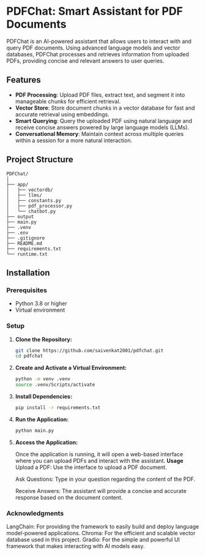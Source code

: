 # PDFChat: Smart Assistant for PDF Documents

PDFChat is an AI-powered assistant that allows users to interact with and query PDF documents. Using advanced language models and vector databases, PDFChat processes and retrieves information from uploaded PDFs, providing concise and relevant answers to user queries.

## Features

- **PDF Processing**: Upload PDF files, extract text, and segment it into manageable chunks for efficient retrieval.
- **Vector Store**: Store document chunks in a vector database for fast and accurate retrieval using embeddings.
- **Smart Querying**: Query the uploaded PDF using natural language and receive concise answers powered by large language models (LLMs).
- **Conversational Memory**: Maintain context across multiple queries within a session for a more natural interaction.

## Project Structure

```plaintext
PDFChat/
│
├── app/
│   ├── vectordb/
│   ├── llms/
│   ├── constants.py
│   ├── pdf_processor.py
│   └── chatbot.py
├── output
├── main.py
├── .venv
├── .env
├── .gitignore
├── README.md
├── requirements.txt
└── runtime.txt
```

## Installation

### Prerequisites

- Python 3.8 or higher
- Virtual environment

### Setup

1. **Clone the Repository:**

   ```bash
   git clone https://github.com/saivenkat2001/pdfchat.git
   cd pdfchat
   ```


2. **Create and Activate a Virtual Environment:**

    ```bash
    python -m venv .venv
    source .venv/Scripts/activate
    ```

3. **Install Dependencies:**
    ```bash
    pip install -r requirements.txt
    ```

4. **Run the Application:**
    ```bash
    python main.py
    ```

5. **Access the Application:**

    Once the application is running, it will open a web-based interface where you can upload PDFs and interact with the assistant.
    **Usage** 
    Upload a PDF: Use the interface to upload a PDF document.

    Ask Questions: Type in your question regarding the content of the PDF.

    Receive Answers: The assistant will provide a concise and accurate response based on the document content.
    

### Acknowledgments
LangChain: For providing the framework to easily build and deploy language model-powered applications.
Chroma: For the efficient and scalable vector database used in this project.
Gradio: For the simple and powerful UI framework that makes interacting with AI models easy.